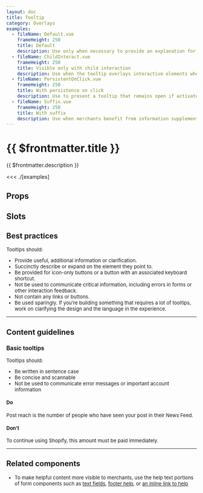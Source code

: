 ```yaml
---
layout: doc
title: Tooltip
category: Overlays
examples:
  - fileName: Default.vue
    frameHeight: 250
    title: Default
    description: Use only when necessary to provide an explanation for an interface element.
  - fileName: ChildInteract.vue
    frameHeight: 250
    title: Visible only with child interaction
    description: Use when the tooltip overlays interactive elements when active, for example a form input. The `dismissOnMouseOut` prop prevents the tooltip from remaining active when mouse hover or focus leaves its `children` and enters the tooltip's content.
  - fileName: PersistentOnClick.vue
    frameHeight: 250
    title: With persistence on click
    description: Use to present a tooltip that remains open if activated by click or keypress.
  - fileName: Suffix.vue
    frameHeight: 250
    title: With suffix
    description: Use when merchants benefit from information supplemental to the tooltip content. For example, to present a keyboard shortcut beside the content of a tooltip that describes an icon button.
---
```


# {{ $frontmatter.title }}

<Lede>

{{ $frontmatter.description }}

</Lede>

<Examples>

<<< ./[examples]

</Examples>

## Props

<PropsTable />

## Slots

<SlotsTable />

<div style="font-size: 0.8125rem">

## Best practices

Tooltips should:

- Provide useful, additional information or clarification.
- Succinctly describe or expand on the element they point to.
- Be provided for icon-only buttons or a button with an associated keyboard shortcut.
- Not be used to communicate critical information, including errors in forms or other interaction feedback.
- Not contain any links or buttons.
- Be used sparingly. If you’re building something that requires a lot of tooltips, work on clarifying the design and the language in the experience.

---

## Content guidelines

### Basic tooltips

Tooltips should:

- Be written in sentence case
- Be concise and scannable
- Not be used to communicate error messages or important account information

<DoDont>

#### Do

Post reach is the number of people who have seen your post in their News Feed.

#### Don’t

To continue using Shopify, this amount must be paid immediately.

</DoDont>

---

## Related components

- To make helpful content more visible to merchants, use the help text portions of form components such as [text fields](/components/TextField), [footer help](/components/FooterHelp), or [an inline link to help](/components/Link)

</div>

